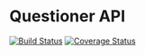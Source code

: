 # Questioner API

[![Build Status](https://travis-ci.org/jkamz/Questioner.svg?branch=develop)](https://travis-ci.org/jkamz/Questioner)
[![Coverage Status](https://coveralls.io/repos/github/jkamz/Questioner/badge.svg?branch=master)](https://coveralls.io/github/jkamz/Questioner?branch=master)
